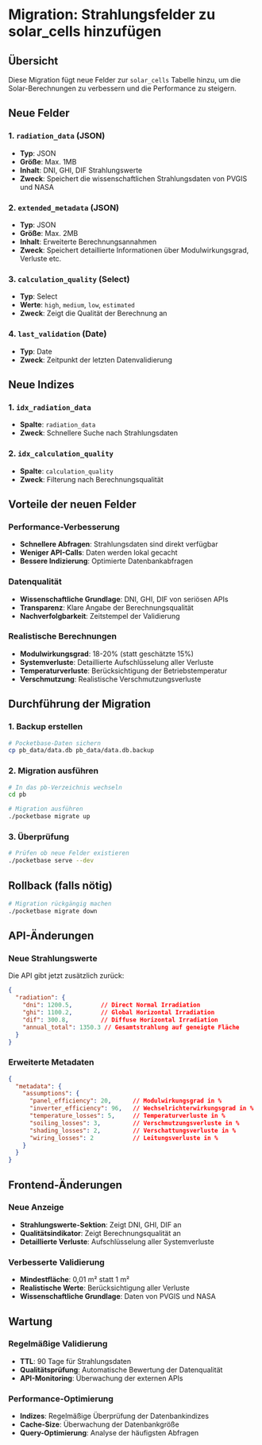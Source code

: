 # Migration: Strahlungsfelder zu solar_cells hinzufügen

## Übersicht
Diese Migration fügt neue Felder zur `solar_cells` Tabelle hinzu, um die Solar-Berechnungen zu verbessern und die Performance zu steigern.

## Neue Felder

### 1. `radiation_data` (JSON)
- **Typ**: JSON
- **Größe**: Max. 1MB
- **Inhalt**: DNI, GHI, DIF Strahlungswerte
- **Zweck**: Speichert die wissenschaftlichen Strahlungsdaten von PVGIS und NASA

### 2. `extended_metadata` (JSON)
- **Typ**: JSON
- **Größe**: Max. 2MB
- **Inhalt**: Erweiterte Berechnungsannahmen
- **Zweck**: Speichert detaillierte Informationen über Modulwirkungsgrad, Verluste etc.

### 3. `calculation_quality` (Select)
- **Typ**: Select
- **Werte**: `high`, `medium`, `low`, `estimated`
- **Zweck**: Zeigt die Qualität der Berechnung an

### 4. `last_validation` (Date)
- **Typ**: Date
- **Zweck**: Zeitpunkt der letzten Datenvalidierung

## Neue Indizes

### 1. `idx_radiation_data`
- **Spalte**: `radiation_data`
- **Zweck**: Schnellere Suche nach Strahlungsdaten

### 2. `idx_calculation_quality`
- **Spalte**: `calculation_quality`
- **Zweck**: Filterung nach Berechnungsqualität

## Vorteile der neuen Felder

### Performance-Verbesserung
- **Schnellere Abfragen**: Strahlungsdaten sind direkt verfügbar
- **Weniger API-Calls**: Daten werden lokal gecacht
- **Bessere Indizierung**: Optimierte Datenbankabfragen

### Datenqualität
- **Wissenschaftliche Grundlage**: DNI, GHI, DIF von seriösen APIs
- **Transparenz**: Klare Angabe der Berechnungsqualität
- **Nachverfolgbarkeit**: Zeitstempel der Validierung

### Realistische Berechnungen
- **Modulwirkungsgrad**: 18-20% (statt geschätzte 15%)
- **Systemverluste**: Detaillierte Aufschlüsselung aller Verluste
- **Temperaturverluste**: Berücksichtigung der Betriebstemperatur
- **Verschmutzung**: Realistische Verschmutzungsverluste

## Durchführung der Migration

### 1. Backup erstellen
```bash
# Pocketbase-Daten sichern
cp pb_data/data.db pb_data/data.db.backup
```

### 2. Migration ausführen
```bash
# In das pb-Verzeichnis wechseln
cd pb

# Migration ausführen
./pocketbase migrate up
```

### 3. Überprüfung
```bash
# Prüfen ob neue Felder existieren
./pocketbase serve --dev
```

## Rollback (falls nötig)

```bash
# Migration rückgängig machen
./pocketbase migrate down
```

## API-Änderungen

### Neue Strahlungswerte
Die API gibt jetzt zusätzlich zurück:
```json
{
  "radiation": {
    "dni": 1200.5,        // Direct Normal Irradiation
    "ghi": 1100.2,        // Global Horizontal Irradiation  
    "dif": 300.8,         // Diffuse Horizontal Irradiation
    "annual_total": 1350.3 // Gesamtstrahlung auf geneigte Fläche
  }
}
```

### Erweiterte Metadaten
```json
{
  "metadata": {
    "assumptions": {
      "panel_efficiency": 20,      // Modulwirkungsgrad in %
      "inverter_efficiency": 96,   // Wechselrichterwirkungsgrad in %
      "temperature_losses": 5,     // Temperaturverluste in %
      "soiling_losses": 3,         // Verschmutzungsverluste in %
      "shading_losses": 2,         // Verschattungsverluste in %
      "wiring_losses": 2           // Leitungsverluste in %
    }
  }
}
```

## Frontend-Änderungen

### Neue Anzeige
- **Strahlungswerte-Sektion**: Zeigt DNI, GHI, DIF an
- **Qualitätsindikator**: Zeigt Berechnungsqualität an
- **Detaillierte Verluste**: Aufschlüsselung aller Systemverluste

### Verbesserte Validierung
- **Mindestfläche**: 0,01 m² statt 1 m²
- **Realistische Werte**: Berücksichtigung aller Verluste
- **Wissenschaftliche Grundlage**: Daten von PVGIS und NASA

## Wartung

### Regelmäßige Validierung
- **TTL**: 90 Tage für Strahlungsdaten
- **Qualitätsprüfung**: Automatische Bewertung der Datenqualität
- **API-Monitoring**: Überwachung der externen APIs

### Performance-Optimierung
- **Indizes**: Regelmäßige Überprüfung der Datenbankindizes
- **Cache-Size**: Überwachung der Datenbankgröße
- **Query-Optimierung**: Analyse der häufigsten Abfragen
